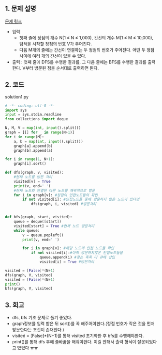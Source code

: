 ## 1. 문제 설명

[문제 링크](https://www.acmicpc.net/problem/1260)

- 입력
  - 첫째 줄에 정점의 개수 N(1 ≤ N ≤ 1,000), 간선의 개수 M(1 ≤ M ≤ 10,000), 탐색을 시작할 정점의 번호 V가 주어진다.
  - 다음 M개의 줄에는 간선이 연결하는 두 정점의 번호가 주어진다. 어떤 두 정점 사이에 여러 개의 간선이 있을 수 있다.
- 출력 : 첫째 줄에 DFS를 수행한 결과를, 그 다음 줄에는 BFS를 수행한 결과를 출력한다. V부터 방문된 점을 순서대로 출력하면 된다.

## 2. 코드

solution1.py

```python
# -*- coding: utf-8 -*-
import sys
input = sys.stdin.readline
from collections import deque

N, M, V = map(int, input().split())
graph = [[] for _ in range(N+1)]
for i in range(M):
    a, b = map(int, input().split())
    graph[a].append(b)
    graph[b].append(a)

for i in range(1, N+1):
    graph[i].sort()

def dfs(graph, v, visited):
    #현재 노드를 방문 처리
    visited[v] = True
    print(v, end=' ')
    #현재 노드와 연결된 다른 노드를 재귀적으로 방문
    for i in graph[v]: #정점의 인접노드들의 확인
        if not visited[i]: #인접노드들 중에 방문하지 않은 노드가 있다면
            dfs(graph, i, visited) #방문처리


def bfs(graph, start, visited):
    queue = deque([start])
    visited[start] = True #현재 노드 방문처리
    while queue:
        v = queue.popleft()
        print(v, end=' ')

        for i in graph[v]: #해당 노드의 인접 노드들 확인
            if not visited[i]:#아직 방문하지않은 인접노드들을
                queue.append(i) #찾는 족족 다 큐에 삽입
                visited[i] = True #방문처리

visited = [False]*(N+1)
dfs(graph, V, visited)
visited = [False]*(N+1)
print()
bfs(graph, V, visited)
```

## 3. 회고

- dfs, bfs 기초 문제로 풀기 좋았다.
- graph정보를 입력 받은 뒤 sort()를 꼭 해주어야한다.(정점 번호가 작은 것을 먼저 방문한다는 조건이 존재한다.)
- visited = [False]\*(N+1)를 통해 visited 초기화한 후 bfs를 수행해야한다.
- print()를 통해 dfs 후에 줄바꿈을 해줘야한다. 이걸 안해서 출력 형식이 잘못되었다고 떴었다 ㅠㅠ
